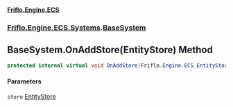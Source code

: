#### [Friflo.Engine.ECS](index.md 'index')
### [Friflo.Engine.ECS.Systems](Friflo.Engine.ECS.Systems.md 'Friflo.Engine.ECS.Systems').[BaseSystem](BaseSystem.md 'Friflo.Engine.ECS.Systems.BaseSystem')

## BaseSystem.OnAddStore(EntityStore) Method

```csharp
protected internal virtual void OnAddStore(Friflo.Engine.ECS.EntityStore store);
```
#### Parameters

<a name='Friflo.Engine.ECS.Systems.BaseSystem.OnAddStore(Friflo.Engine.ECS.EntityStore).store'></a>

`store` [EntityStore](EntityStore.md 'Friflo.Engine.ECS.EntityStore')